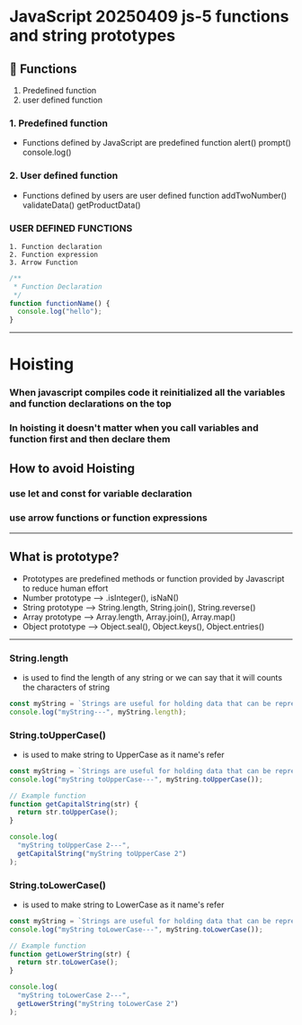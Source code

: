 # JavaScript 20250409 js-5 functions and string prototypes

## 🔹 Functions

1. Predefined function
2. user defined function

### 1. Predefined function

- Functions defined by JavaScript are predefined function
  alert()
  prompt()
  console.log()

### 2. User defined function

- Functions defined by users are user defined function
  addTwoNumber()
  validateData()
  getProductData()

### USER DEFINED FUNCTIONS

    1. Function declaration
    2. Function expression
    3. Arrow Function

```js
/**
 * Function Declaration
 */
function functionName() {
  console.log("hello");
}
```

---

# Hoisting

### When javascript compiles code it reinitialized all the variables and function declarations on the top

### In hoisting it doesn't matter when you call variables and function first and then declare them

## How to avoid Hoisting

### use let and const for variable declaration

### use arrow functions or function expressions

---

## What is prototype?

- Prototypes are predefined methods or function provided by Javascript to reduce human effort
- Number prototype --> .isInteger(), isNaN()
- String prototype --> String.length, String.join(), String.reverse()
- Array prototype --> Array.length, Array.join(), Array.map()
- Object prototype --> Object.seal(), Object.keys(), Object.entries()

---

### String.length

- is used to find the length of any string or we can say that it will counts the characters of string

```js
const myString = `Strings are useful for holding data that can be represented in text form. Some of the most-used operations on strings are to check their length`;
console.log("myString---", myString.length);
```

### String.toUpperCase()

- is used to make string to UpperCase as it name's refer

```js
const myString = `Strings are useful for holding data that can be represented in text form. Some of the most-used operations on strings are to check their length`;
console.log("myString toUpperCase---", myString.toUpperCase());

// Example function
function getCapitalString(str) {
  return str.toUpperCase();
}

console.log(
  "myString toUpperCase 2---",
  getCapitalString("myString toUpperCase 2")
);
```

### String.toLowerCase()

- is used to make string to LowerCase as it name's refer

```js
const myString = `Strings are useful for holding data that can be represented in text form. Some of the most-used operations on strings are to check their length`;
console.log("myString toLowerCase---", myString.toLowerCase());

// Example function
function getLowerString(str) {
  return str.toLowerCase();
}

console.log(
  "myString toLowerCase 2---",
  getLowerString("myString toLowerCase 2")
);
```
